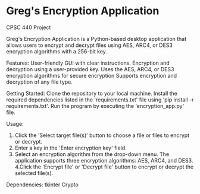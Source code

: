 # Greg's Encryption Application

CPSC 440 Project

Greg's Encryption Application is a Python-based desktop application that allows users to encrypt and decrypt files using AES, ARC4, or DES3 encryption algorithms with a 256-bit key.

Features: 
User-friendly GUI with clear instructions.
Encryption and decryption using a user-provided key.
Uses the AES, ARC4, or DES3 encryption algorithms for secure encryption
Supports encryption and decryption of any file type.

Getting Started: 
Clone the repository to your local machine.
Install the required dependencies listed in the 'requirements.txt' file using 'pip install -r requirements.txt'.
Run the program by executing the 'encryption_app.py' file.

Usage: 
1. Click the 'Select target file(s)' button to choose a file or files to encrypt or decrypt.
2. Enter a key in the 'Enter encryption key' field.
3. Select an encryption algorithm from the drop-down menu. The application supports three encryption algorithms: AES, ARC4, and DES3.
4.Click the 'Encrypt file' or 'Decrypt file' button to encrypt or decrypt the selected file(s).

Dependencies: 
tkinter
Crypto
